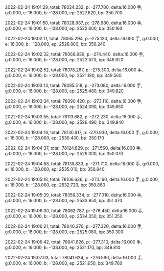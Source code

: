 2022-02-24 19:01:29, total: 78024.232, p: -277.780, delta:16.000 手, g:0.000, e: 16.000, b: -128.000, ep: 2527.820, bp: 350.700

2022-02-24 19:01:50, total: 78028.937, p: -278.680, delta:16.000 手, g:0.000, e: 16.000, b: -128.000, ep: 2522.600, bp: 350.160

2022-02-24 19:02:11, total: 78065.294, p: -275.120, delta:16.000 手, g:0.000, e: 16.000, b: -128.000, ep: 2526.800, bp: 350.240

2022-02-24 19:02:32, total: 78066.839, p: -274.440, delta:16.000 手, g:0.000, e: 16.000, b: -128.000, ep: 2522.520, bp: 349.620

2022-02-24 19:02:52, total: 78078.267, p: -275.300, delta:16.000 手, g:0.000, e: 16.000, b: -128.000, ep: 2521.180, bp: 349.560

2022-02-24 19:03:13, total: 78095.518, p: -273.080, delta:16.000 手, g:0.000, e: 16.000, b: -128.000, ep: 2525.480, bp: 349.820

2022-02-24 19:03:34, total: 78090.420, p: -273.110, delta:16.000 手, g:0.000, e: 16.000, b: -128.000, ep: 2524.090, bp: 349.650

2022-02-24 19:03:55, total: 78113.682, p: -272.230, delta:16.000 手, g:0.000, e: 16.000, b: -128.000, ep: 2526.490, bp: 349.840

2022-02-24 19:04:16, total: 78130.617, p: -270.930, delta:16.000 手, g:0.000, e: 16.000, b: -128.000, ep: 2530.430, bp: 350.170

2022-02-24 19:04:37, total: 78124.829, p: -271.560, delta:16.000 手, g:0.000, e: 16.000, b: -128.000, ep: 2529.000, bp: 350.070

2022-02-24 19:04:58, total: 78135.833, p: -271.710, delta:16.000 手, g:0.000, e: 16.000, b: -128.000, ep: 2535.010, bp: 350.840

2022-02-24 19:05:18, total: 78106.636, p: -274.160, delta:16.000 手, g:0.000, e: 16.000, b: -128.000, ep: 2532.720, bp: 350.860

2022-02-24 19:05:39, total: 78056.334, p: -277.010, delta:16.000 手, g:0.000, e: 16.000, b: -128.000, ep: 2533.950, bp: 351.370

2022-02-24 19:06:00, total: 78062.787, p: -276.450, delta:16.000 手, g:0.000, e: 16.000, b: -128.000, ep: 2534.350, bp: 351.350

2022-02-24 19:06:21, total: 78040.276, p: -277.320, delta:16.000 手, g:0.000, e: 16.000, b: -128.000, ep: 2525.080, bp: 350.300

2022-02-24 19:06:42, total: 78041.626, p: -277.310, delta:16.000 手, g:0.000, e: 16.000, b: -128.000, ep: 2521.170, bp: 349.810

2022-02-24 19:07:03, total: 78041.624, p: -276.590, delta:16.000 手, g:0.000, e: 16.000, b: -128.000, ep: 2521.650, bp: 349.780